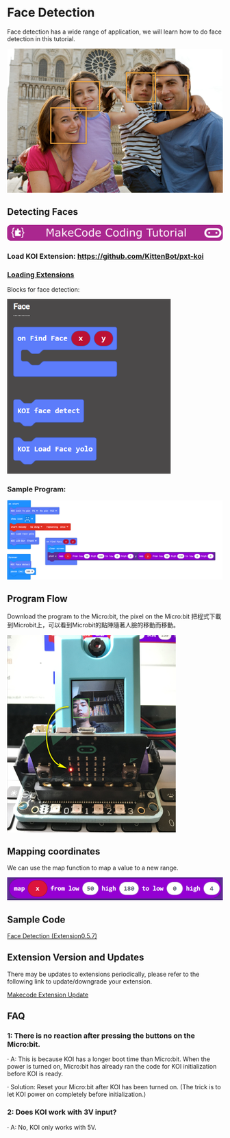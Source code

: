 # **Face Detection**

Face detection has a wide range of application, we will learn how to do face detection in this tutorial.

![](KOI11/08.png)

## Detecting Faces

![](../../PWmodules/images/mcbanner.png)

### Load KOI Extension: https://github.com/KittenBot/pxt-koi

### [Loading Extensions](../../../Makecode/powerBrickMC)

Blocks for face detection:

![](KOI11/09.png)

### Sample Program:

![](KOI11/01.png)

## Program Flow

Download the program to the Micro:bit, the pixel on the Micro:bit 把程式下載到Microbit上，可以看到Microbit的點陣隨著人臉的移動而移動。

 ![](KOI11/04-1.png)

## Mapping coordinates

We can use the map function to map a value to a new range.

![](KOI11/02.png)

## Sample Code

[Face Detection (Extension0.5.7)](https://makecode.microbit.org/_2iYYjJcmjUkg)

## Extension Version and Updates

There may be updates to extensions periodically, please refer to the following link to update/downgrade your extension.

[Makecode Extension Update](../../../Makecode/makecode_extensionUpdate)

## FAQ

### 1: There is no reaction after pressing the buttons on the Micro:bit.

·    A: This is because KOI has a longer boot time than Micro:bit. When the power is turned on, Micro:bit has already ran the code for KOI initialization before KOI is ready.

·    Solution: Reset your Micro:bit after KOI has been turned on. (The trick is to let KOI power on completely before initialization.)

### 2: Does KOI work with 3V input?

·    A: No, KOI only works with 5V.

